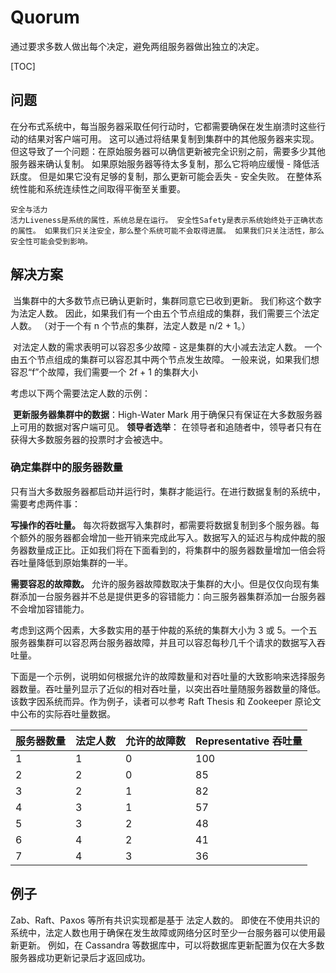 # Quorum

通过要求多数人做出每个决定，避免两组服务器做出独立的决定。

[TOC]





## 问题

​		在分布式系统中，每当服务器采取任何行动时，它都需要确保在发生崩溃时这些行动的结果对客户端可用。 这可以通过将结果复制到集群中的其他服务器来实现。 但这导致了一个问题：在原始服务器可以确信更新被完全识别之前，需要多少其他服务器来确认复制。 如果原始服务器等待太多复制，那么它将响应缓慢 - 降低活跃度。 但是如果它没有足够的复制，那么更新可能会丢失 - 安全失败。 在整体系统性能和系统连续性之间取得平衡至关重要。

```asciiarmor
安全与活力
活力Liveness是系统的属性，系统总是在运行。 安全性Safety是表示系统始终处于正确状态的属性。 如果我们只关注安全，那么整个系统可能不会取得进展。 如果我们只关注活性，那么安全性可能会受到影响。
```



## 解决方案

​		当集群中的大多数节点已确认更新时，集群同意它已收到更新。 我们称这个数字为法定人数。 因此，如果我们有一个由五个节点组成的集群，我们需要三个法定人数。 （对于一个有 n 个节点的集群，法定人数是 n/2 + 1。）

​		对法定人数的需求表明可以容忍多少故障 - 这是集群的大小减去法定人数。 一个由五个节点组成的集群可以容忍其中两个节点发生故障。 一般来说，如果我们想容忍“f”个故障，我们需要一个 2f + 1 的集群大小

考虑以下两个需要法定人数的示例：

​		**更新服务器集群中的数据**：High-Water Mark 用于确保只有保证在大多数服务器上可用的数据对客户端可见。
​		**领导者选举**： 在领导者和追随者中，领导者只有在获得大多数服务器的投票时才会被选中。



### 确定集群中的服务器数量

​	只有当大多数服务器都启动并运行时，集群才能运行。在进行数据复制的系统中，需要考虑两件事：

**写操作的吞吐量。**
每次将数据写入集群时，都需要将数据复制到多个服务器。每个额外的服务器都会增加一些开销来完成此写入。数据写入的延迟与构成仲裁的服务器数量成正比。正如我们将在下面看到的，将集群中的服务器数量增加一倍会将吞吐量降低到原始集群的一半。

**需要容忍的故障数。**
允许的服务器故障数取决于集群的大小。但是仅仅向现有集群添加一台服务器并不总是提供更多的容错能力：向三服务器集群添加一台服务器不会增加容错能力。

考虑到这两个因素，大多数实用的基于仲裁的系统的集群大小为 3 或 5。一个五服务器集群可以容忍两台服务器故障，并且可以容忍每秒几千个请求的数据写入吞吐量。

下面是一个示例，说明如何根据允许的故障数量和对吞吐量的大致影响来选择服务器数量。吞吐量列显示了近似的相对吞吐量，以突出吞吐量随服务器数量的降低。该数字因系统而异。作为例子，读者可以参考 Raft Thesis 和 Zookeeper 原论文中公布的实际吞吐量数据。

| 服务器数量 | 法定人数 | 允许的故障数 | Representative 吞吐量 |
| ---------- | -------- | ------------ | --------------------- |
| 1          | 1        | 0            | 100                   |
| 2          | 2        | 0            | 85                    |
| 3          | 2        | 1            | 82                    |
| 4          | 3        | 1            | 57                    |
| 5          | 3        | 2            | 48                    |
| 6          | 4        | 2            | 41                    |
| 7          | 4        | 3            | 36                    |



## 例子

Zab、Raft、Paxos 等所有共识实现都是基于 法定人数的。
即使在不使用共识的系统中，法定人数也用于确保在发生故障或网络分区时至少一台服务器可以使用最新更新。 例如，在 Cassandra 等数据库中，可以将数据库更新配置为仅在大多数服务器成功更新记录后才返回成功。